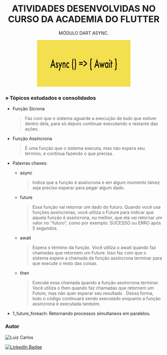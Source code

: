 <h1 align="center">ATIVIDADES DESENVOLVIDAS NO CURSO DA ACADEMIA DO FLUTTER</h1>

<p align="center"> MÓDULO DART ASYNC.</p>

<p align="center">
<img width="300" height="150" src="assets/images/funcoes.png"/>


</p>


### » Tópicos estudados e consolidados

- Função Sícrona 
  
  >Faz com que o sistema aguarde a execução de tudo que estiver dentro dela, para só depois continuar executando o restante das ações.
- Função Assíncrona
  >É uma função que o sistema executa, mas não espera seu término, e continua fazendo o que precisa.
- Palavras chaves:
  - async
      > Indica que a função é assíncrona e em algum momento talvez seja preciso esperar para pegar algum dado.
  - future
      > Essa função vai retornar um dado do futuro.
      > Quando você usa funções assíncronas, você utiliza o Future para indicar que aquela função é assíncrona, ou melhor, que ela vai retornar um valor no "futuro", como por exemplo: SUCESSO ou ERRO após 5 segundos.
  - await
      > Espera o término da função.
      > Você utiliza o await quando faz chamadas que retornem um Future. Isso faz com que o sistema espere a chamada da função assíncrona terminar para que execute o resto das coisas.
  - then
      > Execute essa chamada quando a função assíncrona terminar.
      > Você utiliza o then quando faz chamadas que retornem um Future, mas não quer esperar seu resultado .
      > Dessa forma, todo o código continuará sendo executado enquanto a função assíncrona é executada também.
- 1_future_foreach: Retornando processos simultaneos em paralelos.


### Autor

<img alt="Luiz Carlos" title="Luiz Carlos" src="https://avatars.githubusercontent.com/u/29442285?s=96&v=4" height="100" width="100" />

[![LinkedIn Badge](https://img.shields.io/badge/-LUIZ_CARLOS-blue?style=flat-square&logo=Linkedin&logoColor=white&link=https://www.linkedin.com/in/luizzlcs/)](https://www.linkedin.com/in/luizzlcs/)
